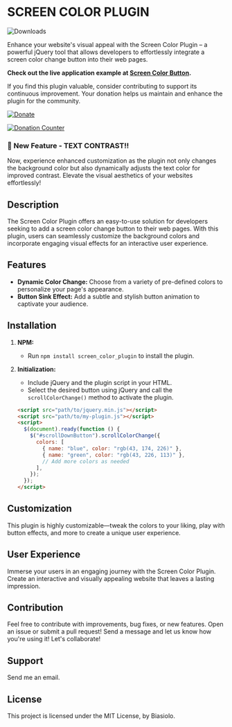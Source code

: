 # SCREEN COLOR PLUGIN
![Downloads](https://img.shields.io/npm/dm/screen_color_plugin)

Enhance your website's visual appeal with the Screen Color Plugin – a powerful jQuery tool that allows developers to effortlessly integrate a screen color change button into their web pages.

**Check out the live application example at [Screen Color Button](https://screen-color-button.vercel.app/).**

If you find this plugin valuable, consider contributing to support its continuous improvement. Your donation helps us maintain and enhance the plugin for the community.

[![Donate](https://img.shields.io/badge/Donate-$2-brightgreen)](https://www.paypal.com/donate/?hosted_button_id=9LNPLZ6BQ74YS)

[![Donation Counter](https://img.shields.io/badge/Donations-35-brightgreen)](https://www.paypal.com/donate/?hosted_button_id=9LNPLZ6BQ74YS)

### 🚀 New Feature - TEXT CONTRAST!!
Now, experience enhanced customization as the plugin not only changes the background color but also dynamically adjusts the text color for improved contrast. Elevate the visual aesthetics of your websites effortlessly!

## Description
The Screen Color Plugin offers an easy-to-use solution for developers seeking to add a screen color change button to their web pages. With this plugin, users can seamlessly customize the background colors and incorporate engaging visual effects for an interactive user experience.

## Features
- **Dynamic Color Change:** Choose from a variety of pre-defined colors to personalize your page's appearance.
- **Button Sink Effect:** Add a subtle and stylish button animation to captivate your audience.

## Installation

1. **NPM:**
   - Run `npm install screen_color_plugin` to install the plugin.

2. **Initialization:**
   - Include jQuery and the plugin script in your HTML.
   - Select the desired button using jQuery and call the `scrollColorChange()` method to activate the plugin.

   ```html
   <script src="path/to/jquery.min.js"></script>
   <script src="path/to/my-plugin.js"></script>
   <script>
     $(document).ready(function () {
       $("#scrollDownButton").scrollColorChange({
         colors: [
           { name: "blue", color: "rgb(43, 174, 226)" },
           { name: "green", color: "rgb(43, 226, 113)" },
           // Add more colors as needed
         ],
       });
     });
   </script>
   
## Customization
This plugin is highly customizable—tweak the colors to your liking, play with button effects, and more to create a unique user experience.

## User Experience
Immerse your users in an engaging journey with the Screen Color Plugin. Create an interactive and visually appealing website that leaves a lasting impression.

## Contribution
Feel free to contribute with improvements, bug fixes, or new features. Open an issue or submit a pull request! Send a message and let us know how you're using it! Let's collaborate!

## Support
Send me an email.

## License
This project is licensed under the MIT License, by Biasiolo.
